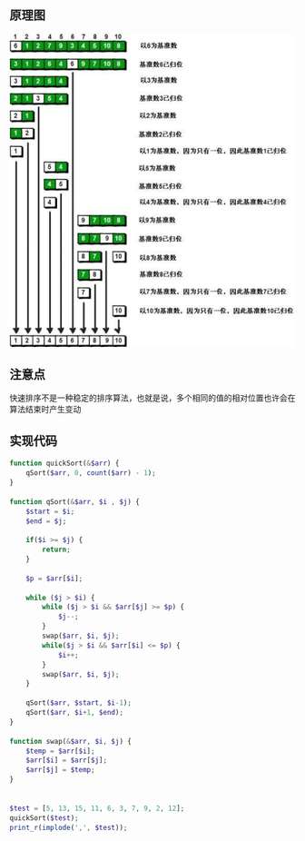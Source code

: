 ## 原理图
![Image text](https://github.com/a316523235/Note/blob/master/algorithm/img/quickSort.jpg?raw=true)


## 注意点
快速排序不是一种稳定的排序算法，也就是说，多个相同的值的相对位置也许会在算法结束时产生变动

## 实现代码
``` php
function quickSort(&$arr) {
    qSort($arr, 0, count($arr) - 1);
}

function qSort(&$arr, $i , $j) {
    $start = $i;
    $end = $j;

    if($i >= $j) {
        return;
    }

    $p = $arr[$i];

    while ($j > $i) {
        while ($j > $i && $arr[$j] >= $p) {
            $j--;
        }
        swap($arr, $i, $j);
        while($j > $i && $arr[$i] <= $p) {
            $i++;
        }
        swap($arr, $i, $j);
    }

    qSort($arr, $start, $i-1);
    qSort($arr, $i+1, $end);
}

function swap(&$arr, $i, $j) {
    $temp = $arr[$i];
    $arr[$i] = $arr[$j];
    $arr[$j] = $temp;
}


$test = [5, 13, 15, 11, 6, 3, 7, 9, 2, 12];
quickSort($test);
print_r(implode(',', $test));
```
